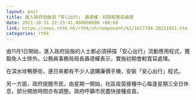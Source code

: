 ```yaml
---
layout: post
title: 進入政府設施須「安心出行」　聶德權：初期較寬容處理
date: 2021-10-31 22:33:41.000000000 +08:00
link: https://news.rthk.hk/rthk/ch/component/k2/1617784-20211031.htm
categories: rthk
---
```


由11月1日開始，進入政府設施的人士都必須掃描「安心出行」流動應用程式，獲豁免人士除外。公務員事務局局長聶德權表示，實施初期會較寬容處理。

在深水埗鴨寮街，連日來都有不少人選購廉價手機，安裝「安心出行」程式。

另一方面，政府提醒市民，由星期一開始，社區疫苗接種中心每逢星期三全日休息，部分開放時間亦有調整。政府呼籲市民盡快接種疫苗。
